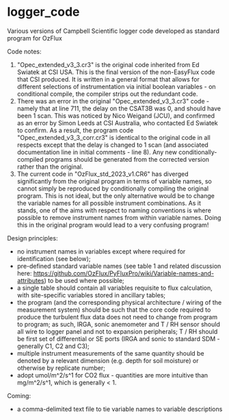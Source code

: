# logger_code
Various versions of Campbell Scientific logger code developed as standard program for OzFlux

Code notes:

1) "Opec_extended_v3_3.cr3" is the original code inherited from Ed Swiatek at CSI USA. 
This is the final version of the non-EasyFlux code that CSI produced. It is written in a general
format that allows for different selections of instrumentation via initial boolean variables - on
conditional compile, the compiler strips out the redundant code.
2) There was an error in the original "Opec_extended_v3_3.cr3" code - namely that at line 711, the 
delay on the CSAT3B was 0, and should have been 1 scan. This was noticed by Nico Weigand (JCU), and 
confirmed as an error by Simon Leeds at CSI Australia, who contacted Ed Swiatek to confirm. As a result, 
the program code "Opec_extended_v3_3_corr.cr3" is identical to the original code in all respects except
that the delay is changed to 1 scan (and associated documentation line in initial comments - line 8).
Any new conditionally-compiled programs should be generated from the corrected version rather than
the original.
3) The current code in "OzFlux_std_2023_v1.CR6" has diverged significantly from the original program
in terms of variable names, so cannot simply be reproduced by conditionally compiling the original
program. This is not ideal, but the only alternative would be to change the variable names for all possible
instrument combinations. As it stands, one of the aims with respect to naming conventions is where possible to 
remove instrument names from within variable names. Doing this in the original program would lead to a very 
confusing program!

Design principles:

* no instrument names in variables except where required for identification (see below);
* pre-defined standard variable names (see table 1 and related discussion here: https://github.com/OzFlux/PyFluxPro/wiki/Variable-names-and-attributes) to be used where possible;
* a single table should contain all variables requisite to flux calculation, with site-specific variables stored in ancillary tables;
* the program (and the corresponding physical architecture / wiring of the measurement system) should be such that the core code required to produce the turbulent flux data does not 
need to change from program to program; as such, IRGA, sonic anemometer and T / RH sensor should all wire to logger panel and not to expansion peripherals;
T / RH should be first set of differential or SE ports (IRGA and sonic to standard SDM - generally C1, C2 and C3);
* multiple instrument measurements of the same quantity should be denoted by a relevant dimension (e.g. depth for soil moisture) or otherwise by replicate number;
* adopt umol/m^2/s^1 for CO2 flux - quantities are more intuitive than mg/m^2/s^1, which is generally < 1.

Coming: 
* a comma-delimited text file to tie variable names to variable descriptions
